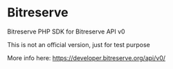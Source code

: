 Bitreserve
==========

Bitreserve PHP SDK for Bitreserve API v0

This is not an official version, just for test purpose

More info here: https://developer.bitreserve.org/api/v0/
